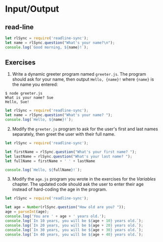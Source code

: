 # Input/Output #

## read-line ##

```js
let rlSync = require('readline-sync');
let name = rlSync.question("What's your name?\n");
console.log(`Good morning, ${name}!`);
```

## Exercises ##

1. Write a dynamic greeter program named `greeter.js`. The program should ask for your name, then output `Hello, {name}!` where `{name}` is the name you entered:

```
$ node greeter.js
What is your name? Sue
Hello, Sue!
```

```js
let rlSync = require('readline-sync');
let name = rlSync.question("What's your name? ");
console.log(`Hello, ${name}!`);
```

2. Modify the `greeter.js` program to ask for the user's first and last names separately, then greet the user with their full name.

```js
let rlSync = require('readline-sync');

let firstName = rlSync.question("What's your first name? ");
let lastName = rlSync.question("What's your last name? ");
let fullName = firstName + ' ' + lastName

console.log(`Hello, ${fullName}!`);
```

3. Modify the `age.js` program you wrote in the exercises for the *Variables* chapter. The updated code should ask the user to enter their age instead of hard-coding the age in the program.

```js
let rlSync = require('readline-sync');

let age = Number(rlSync.question("How old are you? "));
age = parseInt(age);
console.log('You are ' + age + ' years old.');
console.log(`In 10 years, you will be ${age + 10} years old.`);
console.log(`In 20 years, you will be ${age + 20} years old.`);
console.log(`In 30 years, you will be ${age + 30} years old.`);
console.log(`In 40 years, you will be ${age + 40} years old.`);
```
